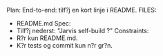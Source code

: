Plan: End-to-end: tilf?j en kort linje i README.
FILES:
- README.md
Spec:
- Tilf?j nederst: "Jarvis self-build ?"
Constraints:
- R?r kun README.md.
- K?r tests og commit kun n?r gr?n.
